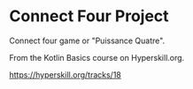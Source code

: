 # Connect Four Project

Connect four game or "Puissance Quatre".

From the Kotlin Basics course on Hyperskill.org.

https://hyperskill.org/tracks/18
